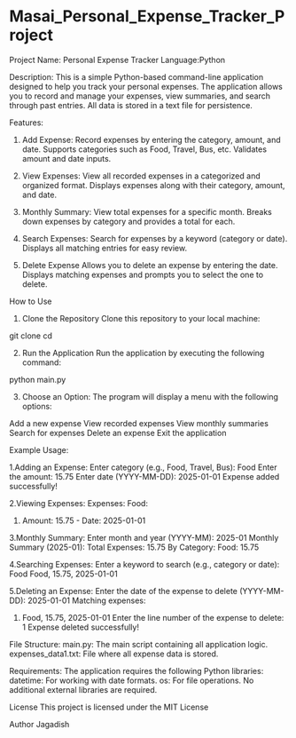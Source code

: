 # Masai_Personal_Expense_Tracker_Project
Project Name: Personal Expense Tracker
Language:Python

Description:
This is a simple Python-based command-line application designed to help you track your personal expenses. The application allows you to record and manage your expenses, view summaries, and search through past entries. All data is stored in a text file for persistence.

Features: 
1. Add Expense:
Record expenses by entering the category, amount, and date.
Supports categories such as Food, Travel, Bus, etc.
Validates amount and date inputs.

2. View Expenses:
View all recorded expenses in a categorized and organized format.
Displays expenses along with their category, amount, and date.

3. Monthly Summary:
View total expenses for a specific month.
Breaks down expenses by category and provides a total for each.

4. Search Expenses:
Search for expenses by a keyword (category or date).
Displays all matching entries for easy review.

6. Delete Expense
Allows you to delete an expense by entering the date.
Displays matching expenses and prompts you to select the one to delete.

How to Use
1. Clone the Repository
Clone this repository to your local machine:

git clone <repository-url>
cd <repository-folder>

2. Run the Application
Run the application by executing the following command:

python main.py

3. Choose an Option:
The program will display a menu with the following options:

Add a new expense
View recorded expenses
View monthly summaries
Search for expenses
Delete an expense
Exit the application

Example Usage: 

1.Adding an Expense:
Enter category (e.g., Food, Travel, Bus): Food
Enter the amount: 15.75
Enter date (YYYY-MM-DD): 2025-01-01
Expense added successfully!

2.Viewing Expenses:
Expenses:
Food:
  1. Amount: 15.75 - Date: 2025-01-01
     
3.Monthly Summary:
Enter month and year (YYYY-MM): 2025-01
Monthly Summary (2025-01):
Total Expenses: 15.75
By Category:
  Food: 15.75
  
4.Searching Expenses:
Enter a keyword to search (e.g., category or date): Food
Food, 15.75, 2025-01-01

5.Deleting an Expense:
Enter the date of the expense to delete (YYYY-MM-DD): 2025-01-01
Matching expenses:
1. Food, 15.75, 2025-01-01
Enter the line number of the expense to delete: 1
Expense deleted successfully!

File Structure:
main.py: The main script containing all application logic.
expenses_data1.txt: File where all expense data is stored.

Requirements:
The application requires the following Python libraries:
datetime: For working with date formats.
os: For file operations.
No additional external libraries are required.

License
This project is licensed under the MIT License

Author
Jagadish
